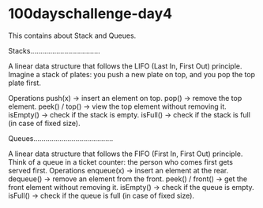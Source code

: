 # 100dayschallenge-day4
This contains about Stack and Queues.

Stacks...................................

A linear data structure that follows the LIFO (Last In, First Out) principle.
Imagine a stack of plates: you push a new plate on top, and you pop the top plate first.

Operations
push(x) → insert an element on top.
pop() → remove the top element.
peek() / top() → view the top element without removing it.
isEmpty() → check if the stack is empty.
isFull() → check if the stack is full (in case of fixed size).

Queues........................................

A linear data structure that follows the FIFO (First In, First Out) principle.
Think of a queue in a ticket counter: the person who comes first gets served first.
Operations
enqueue(x) → insert an element at the rear.
dequeue() → remove an element from the front.
peek() / front() → get the front element without removing it.
isEmpty() → check if the queue is empty.
isFull() → check if the queue is full (in case of fixed size).
